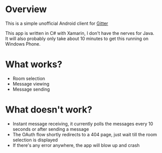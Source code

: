 # Overview

This is a simple unofficial Android client for [Gitter](http://gitter.im)

This app is written in C# with Xamarin, I don't have the nerves for Java.  
It will also probably only take about 10 minutes to get this running on Windows Phone.

# What works?
- Room selection
- Message viewing
- Message sending

# What doesn't work?
- Instant message receiving, it currently polls the messages every 10 seconds or after sending a message
- The OAuth flow shortly redirects to a 404 page, just wait till the room selection is displayed
- If there's any error anywhere, the app will blow up and crash
